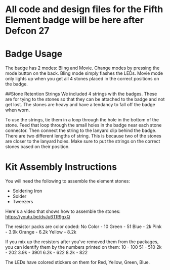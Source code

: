 # All code and design files for the Fifth Element badge will be here after Defcon 27

# Badge Usage
The badge has 2 modes: Bling and Movie. Change modes by pressing the mode button on the back.
Bling mode simply flashes the LEDs.
Movie mode only lights up when you get all 4 stones placed in the correct positions on the badge.

##Stone Retention Strings
We included 4 strings with the badges. These are for tying to the stones so that they can be attached to the badge and not get lost. The stones are heavy and have a tendancy to fall off the badge when worn.

To use the strings, tie them in a loop through the hole in the bottom of the stone. Feed that loop through the small holes in the badge near each stone connector. Then connect the string to the lanyard clip behind the badge. There are two different lengths of string. This is because two of the stones are closer to the lanyard holes. Make sure to put the strings on the correct stones based on their position.

# Kit Assembly Instructions
You will need the following to assemble the element stones:
- Soldering Iron
- Solder
- Tweezers

Here's a video that shows how to assemble the stones:
https://youtu.be/dvJu6TR9gxQ

The resistor packs are color coded:
No Color - 10
Green - 51
Blue - 2k
Pink - 3.9k
Orange - 6.2k
Yellow - 8.2k

If you mix up the resistors after you've removed them from the packages, you can identify them by the numbers printed on them:
10 - 100
51 - 510
2k - 202
3.9k - 3901
6.2k - 622
8.2k - 822

The LEDs have colored stickers on them for Red, Yellow, Green, Blue.

